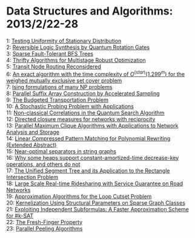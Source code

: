 # Data Structures and Algorithms: 2013/2/22-28  
1: [Testing Uniformity of Stationary Distribution](https://doi.org/10.48550/arXiv.1302.5366)  
2: [Reversible Logic Synthesis by Quantum Rotation Gates](https://doi.org/10.48550/arXiv.1302.5382)  
3: [Sparse Fault-Tolerant BFS Trees](https://doi.org/10.48550/arXiv.1302.5401)  
4: [Thrifty Algorithms for Multistage Robust Optimization](https://doi.org/10.48550/arXiv.1302.5445)  
5: [Transit Node Routing Reconsidered](https://doi.org/10.48550/arXiv.1302.5611)  
6: [An exact algorithm with the time complexity of $O^(star)(1.299^m)$ for the  weighed mutually exclusive set cover problem](https://doi.org/10.48550/arXiv.1302.5820)  
7: [Ising formulations of many NP problems](https://doi.org/10.48550/arXiv.1302.5843)  
8: [Parallel Suffix Array Construction by Accelerated Sampling](https://doi.org/10.48550/arXiv.1302.5851)  
9: [The Budgeted Transportation Problem](https://doi.org/10.48550/arXiv.1302.5871)  
10: [A Stochastic Probing Problem with Applications](https://doi.org/10.48550/arXiv.1302.5913)  
11: [Non-classical Correlations in the Quantum Search Algorithm](https://doi.org/10.48550/arXiv.1302.6005)  
12: [Directed closure measures for networks with reciprocity](https://doi.org/10.48550/arXiv.1302.6220)  
13: [Parallel Maximum Clique Algorithms with Applications to Network Analysis  and Storage](https://doi.org/10.48550/arXiv.1302.6256)  
14: [Linear Compressed Pattern Matching for Polynomial Rewriting (Extended  Abstract)](https://doi.org/10.48550/arXiv.1302.6336)  
15: [Near-optimal separators in string graphs](https://doi.org/10.48550/arXiv.1302.6482)  
16: [Why some heaps support constant-amortized-time decrease-key operations,  and others do not](https://doi.org/10.48550/arXiv.1302.6641)  
17: [The Unified Segment Tree and its Application to the Rectangle  Intersection Problem](https://doi.org/10.48550/arXiv.1302.6653)  
18: [Large Scale Real-time Ridesharing with Service Guarantee on Road  Networks](https://doi.org/10.48550/arXiv.1302.6666)  
19: [Approximation Algorithms for the Loop Cutset Problem](https://doi.org/10.48550/arXiv.1302.6787)  
20: [Kernelization Using Structural Parameters on Sparse Graph Classes](https://doi.org/10.48550/arXiv.1302.6863)  
21: [Exploiting Independent Subformulas: A Faster Approximation Scheme for  #k-SAT](https://doi.org/10.48550/arXiv.1302.6900)  
22: [The Fresh-Finger Property](https://doi.org/10.48550/arXiv.1302.6914)  
23: [Parallel Peeling Algorithms](https://doi.org/10.48550/arXiv.1302.7014)  